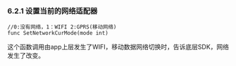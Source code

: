 ### 6.2.1 设置当前的网络适配器

```
//0:没有网络，1：WIFI 2:GPRS(移动网络)
func SetNetworkCurMode(mode int)
```

这个函数调用由app上层发生了WIFI，移动数据网络切换时，告诉底层SDK，网络发生了改变。




